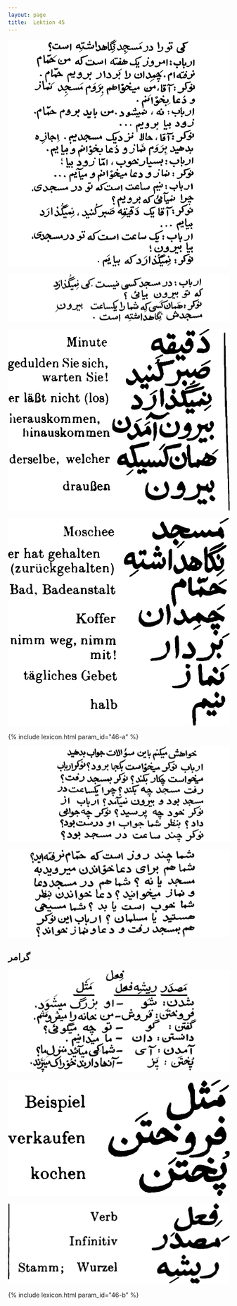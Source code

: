 ```yaml
---
layout: page
title:  Lektion 45
---
```



![image](/assets/s/115.png-03.png)

![image](/assets/s/116.png-02.png)

![image](/assets/s/2col/116.png-03_1L.png)

![image](/assets/s/2col/116.png-03_2R.png)

{% include lexicon.html param_id="46-a" %}

![image](/assets/s/116.png-04.png)

![image](/assets/s/117.png-02.png)

## گرامر

![image](/assets/s/117.png-06.png)

![image](/assets/s/2col/117.png-10_1L.png)

![image](/assets/s/2col/117.png-10_2R.png)

{% include lexicon.html param_id="46-b" %}

